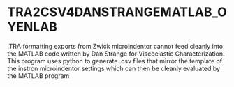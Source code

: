 # TRA2CSV4DANSTRANGEMATLAB_OYENLAB
.TRA formatting exports from Zwick microindentor cannot feed cleanly into the MATLAB code written by Dan Strange for Viscoelastic Characterization. This program uses python to generate .csv files that mirror the template of the instron microindentor settings which can then be cleanly evaluated by the MATLAB program
